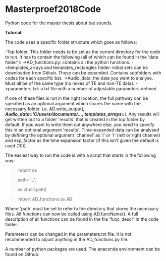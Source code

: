# Masterproef2018Code
Python code for the master thesis about bat sounds.

**Tutorial**:

The code uses a specific folder structure which goes as follows:

-Top folder. This folder needs to be set as the current directory for the code to run. It has to contain the following (all of which can be found in the 'data folder'):
->AD_functions.py: contains all the python functions.
->templates_arrays and templates_rectangles folder: initial sets can be downloaded from Github. These can be expanded. Contains subfolders with codes for each specific bat.
->Audio_data: the data you want to analyse. Must all be of the same type (no mixes of TE and non-TE data).
->parameters.txt: a txt file with a number of adjustable parameters defined.

If one of these files is not in the right location, the full pathway can be specified as an optional argument which shares the name with the necessary folder. i.e. AD.write_output(***, Audio_data='C/users/documents/..., templates_arrays=***).
Any results will get written out to a folder 'results' that is created in the top folder by default. If you want to write them out anywhere else, you need to specify this in an optional argument 'results'.
Time-expanded data can be analysed by defining the optional argument 'channel' as 'l' or 'r' (left or right channel) and exp_factor as the time expansion factor (if this isn't given the default is used (10)).

The easiest way to run the code is with a script that starts in the following way:

>import os

>path='...';

>os.chdir(path)

>import AD_functions as AD

Where 'path' must be set to refer to the directory that stores the necessary files. All functions can now be called using AD.funcName(). A full description of all functions can be found in the file 'func_descr' in the code folder.

Parameters can be changed in the parameters.txt file. It is not recommended to adjust anything in the AD_functions.py file.

A number of python packages are used. The anaconda environment can be found on Github.